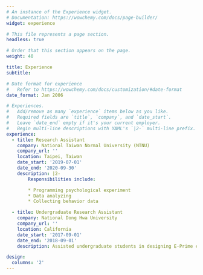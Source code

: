 ```yaml
---
# An instance of the Experience widget.
# Documentation: https://wowchemy.com/docs/page-builder/
widget: experience

# This file represents a page section.
headless: true

# Order that this section appears on the page.
weight: 40

title: Experience
subtitle:

# Date format for experience
#   Refer to https://wowchemy.com/docs/customization/#date-format
date_format: Jan 2006

# Experiences.
#   Add/remove as many `experience` items below as you like.
#   Required fields are `title`, `company`, and `date_start`.
#   Leave `date_end` empty if it's your current employer.
#   Begin multi-line descriptions with YAML's `|2-` multi-line prefix.
experience:
  - title: Research Assistant
    company: National Taiwan Normal University (NTNU)
    company_url: ''
    location: Taipei, Taiwan
    date_start: '2019-07-01'
    date_end: '2020-09-30'
    description: |2-
        Responsibilities include:

        * Programming psychological experiment
        * Data analyzing
        * Collecting behavior data

  - title: Undergraduate Research Assistant
    company: National Dong Hwa University
    company_url: ''
    location: California
    date_start: '2017-09-01'
    date_end: '2018-09-01'
    description: Assisted undergraduate students in designing E-Prime experiments, assisted with EEG study and data collection.

design:
  columns: '2'
---
```

